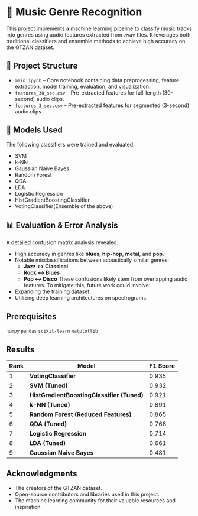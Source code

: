 # 🎵 Music Genre Recognition

This project implements a machine learning pipeline to classify music tracks into genres using audio features extracted from .wav files. It leverages both traditional classifiers and ensemble methods to achieve high accuracy on the GTZAN dataset.

## 📁 Project Structure
- `main.ipynb` – Core notebook containing data preprocessing, feature extraction, model training, evaluation, and visualization.
- `features_30_sec.csv` – Pre-extracted features for full-length (30-second) audio clips.
- `features_3_sec.csv` – Pre-extracted features for segmented (3-second) audio clips.

## 🧠 Models Used
The following classifiers were trained and evaluated:
- SVM
- k-NN
- Gaussian Naive Bayes
- Random Forest
- QDA
- LDA
- Logistic Regression
- HistGradientBoostingClassifier
- VotingClassifier(Ensemble of the above)

## 📊 Evaluation & Error Analysis
A detailed confusion matrix analysis revealed:
- High accuracy in genres like **blues**, **hip-hop**, **metal**, and **pop**.
- Notable misclassifications between acoustically similar genres:
  - **Jazz ↔ Classical**
  - **Rock ↔ Blues**
  - **Pop ↔ Disco**
These confusions likely stem from overlapping audio features. To mitigate this, future work could involve:
- Expanding the training dataset.
- Utilizing deep learning architectures on spectrograms.

## Prerequisites
`numpy`
`pandas`
`scikit-learn`
`matplotlib`

## Results
|Rank|Model|F1 Score|
|---|---|---|
|1|**VotingClassifier**|0.935|
|2|**SVM (Tuned)**|0.932|
|3|**HistGradientBoostingClassifier (Tuned)**|0.921|
|4|**k-NN (Tuned)**|0.891|
|5|**Random Forest (Reduced Features)**|0.865|
|6|**QDA (Tuned)**|0.768|
|7|**Logistic Regression**|0.714|
|8|**LDA (Tuned)**|0.661|
|9|**Gaussian Naive Bayes**|0.481|

## Acknowledgments
- The creators of the GTZAN dataset.
- Open-source contributors and libraries used in this project.
- The machine learning community for their valuable resources and inspiration.